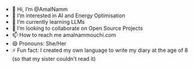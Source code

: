 - 👋 Hi, I’m @AmalNamm
- 👀 I’m interested in AI and Energy Optimisation
- 🌱 I’m currently learning LLMs
- 💞️ I’m looking to collaborate on Open Source Projects
- 📫 How to reach me amalnammouchi.com
- 😄 Pronouns: She/Her
- ⚡ Fun fact: I created my own language to write my diary at the age of 8 (so that my sister couldn't read it)

<!---
AmalNamm/AmalNamm is a ✨ special ✨ repository because its `README.md` (this file) appears on your GitHub profile.
You can click the Preview link to take a look at your changes.
--->
